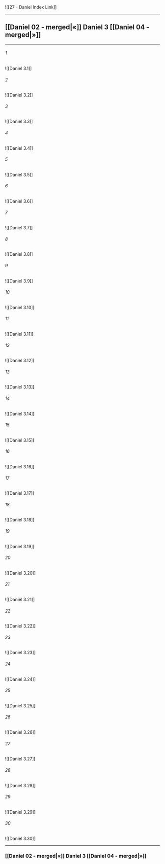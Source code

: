 ![[27 - Daniel Index Link]]

---
##  [[Daniel 02 - merged|«]] Daniel 3 [[Daniel 04 - merged|»]]

---

###### 1
![[Daniel 3.1]] 

###### 2
![[Daniel 3.2]] 

###### 3
![[Daniel 3.3]] 

###### 4
![[Daniel 3.4]]

###### 5 
![[Daniel 3.5]] 

###### 6
![[Daniel 3.6]] 

###### 7
![[Daniel 3.7]] 

###### 8
![[Daniel 3.8]] 

###### 9
![[Daniel 3.9]] 

###### 10
![[Daniel 3.10]] 

###### 11
![[Daniel 3.11]] 

###### 12
![[Daniel 3.12]]

###### 13
![[Daniel 3.13]] 

###### 14
![[Daniel 3.14]] 

###### 15
![[Daniel 3.15]]

###### 16
![[Daniel 3.16]] 

###### 17
![[Daniel 3.17]]

###### 18
![[Daniel 3.18]] 

###### 19
![[Daniel 3.19]] 

###### 20
![[Daniel 3.20]]

###### 21
![[Daniel 3.21]] 

###### 22
![[Daniel 3.22]] 

###### 23
![[Daniel 3.23]]

###### 24
![[Daniel 3.24]] 

###### 25
![[Daniel 3.25]]

###### 26
![[Daniel 3.26]] 

###### 27
![[Daniel 3.27]] 

###### 28
![[Daniel 3.28]]

###### 29
![[Daniel 3.29]] 

###### 30
![[Daniel 3.30]] 


---
###  [[Daniel 02 - merged|«]] Daniel 3 [[Daniel 04 - merged|»]]